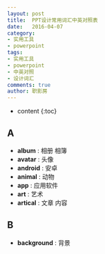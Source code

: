 ```yaml
---
layout: post
title:  PPT设计常用词汇中英对照表
date:   2016-04-07 
category: 
- 实用工具
- powerpoint
tags:
- 实用工具
- powerpoint
- 中英对照
- 设计词汇
comments: true
author: 职影房
---
```


* content
{:toc}


## A
- **album** : 相册 相簿
- **avatar** : 头像
- **android** : 安卓
- **animal** : 动物
- **app** : 应用软件
- **art** : 艺术
- **artical** : 文章 内容


## B
- **background** : 背景






